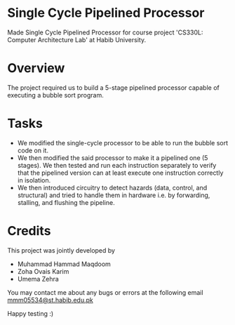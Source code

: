 # Single Cycle Pipelined Processor
Made Single Cycle Pipelined Processor for course project 'CS330L: Computer Architecture Lab' at Habib University.

# Overview
The project required us to build a 5-stage pipelined processor capable of executing a bubble sort program.

# Tasks
- We modified the single-cycle processor to be able to run the bubble sort code on it.
- We then modified the said processor to make it a pipelined one (5 stages). We then tested and run each instruction separately to verify that the pipelined version can at least execute one instruction correctly in isolation.
- We then introduced circuitry to detect hazards (data, control, and structural) and tried to handle them in hardware i.e. by forwarding, stalling, and flushing the pipeline.

# Credits
This project was jointly developed by 
- Muhammad Hammad Maqdoom
- Zoha Ovais Karim
- Umema Zehra

You may contact me about any bugs or errors at the following email mmm05534@st.habib.edu.pk

Happy testing :)
